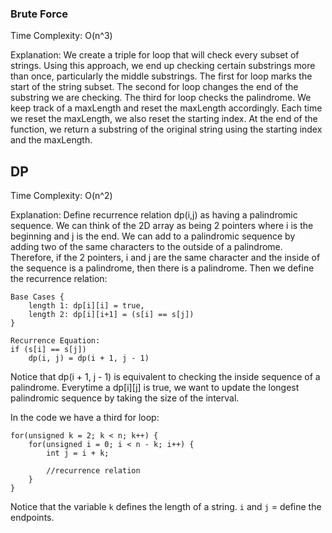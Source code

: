 ### Brute Force

Time Complexity: O(n^3)

Explanation: We create a triple for loop that will check every subset of strings. Using this approach, we end up checking certain substrings more than once, particularly the middle substrings. The first for loop marks the start of the string subset. The second for loop changes the end of the substring we are checking. The third for loop checks the palindrome. We keep track of a maxLength and reset the maxLength accordingly. Each time we reset the maxLength, we also reset the starting index. At the end of the function, we return a substring of the original string using the starting index and the maxLength.

## DP

Time Complexity: O(n^2)

Explanation: Define recurrence relation dp(i,j) as having a palindromic sequence. We can think of the 2D array as being 2 pointers where i is the beginning and j is the end. We can add to a palindromic sequence by adding two of the same characters to the outside of a palindrome. Therefore, if the 2 pointers, i and j are the same character and the inside of the sequence is a palindrome, then there is a palindrome. Then we define the recurrence relation:
``` 
Base Cases {
    length 1: dp[i][i] = true, 
    length 2: dp[i][i+1] = (s[i] == s[j])
}
```

```
Recurrence Equation: 
if (s[i] == s[j])  
    dp(i, j) = dp(i + 1, j - 1) 
```
Notice that dp(i + 1, j - 1) is equivalent to checking the inside sequence of a palindrome. Everytime a dp[i][j] is true, we want to update the longest palindromic sequence by taking the size of the interval. 

In the code we have a third for loop:
```
for(unsigned k = 2; k < n; k++) {
    for(unsigned i = 0; i < n - k; i++) {
        int j = i + k;
        
        //recurrence relation
    }
}
```
Notice that the variable `k` defines the length of a string. `i` and `j` = define the endpoints.
